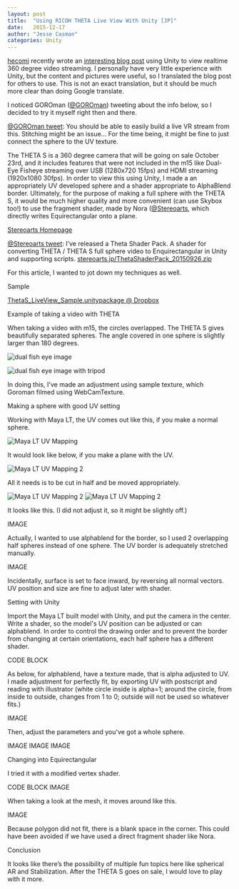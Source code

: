 ```yaml
---
layout: post
title:  "Using RICOH THETA Live View With Unity [JP]"
date:   2015-12-17
author: "Jesse Casman"
categories: Unity
---
```

[hecomi](http://tips.hecomi.com/about) recently wrote an [interesting blog post](http://tips.hecomi.com/entry/2015/10/11/211456) using Unity to view realtime 360 degree video streaming. I personally have very little experience with Unity, but the content and pictures were useful, so I translated the blog post for others to use. This is not an exact translation, but it should be much more clear than doing Google translate.

I noticed GOROman ([@GOROman](https://twitter.com/GOROman)) tweeting about the info below, so I decided to try it myself right then and there.

[@GOROman tweet](https://twitter.com/GOROman/status/645896791469068288?ref_src=twsrc%5Etfw): You should be able to easily build a live VR stream from this. Stitching might be an issue… For the time being, it might be fine to just connect the sphere to the UV texture.

The THETA S is a 360 degree camera that will be going on sale October 23rd, and it includes features that were not included in the m15 like Dual-Eye Fisheye streaming over USB (1280x720 15fps) and HDMI streaming (1920x1080 30fps). In order to view this using Unity, I made a an appropriately UV developed sphere and a shader appropriate to AlphaBlend border. Ultimately, for the purpose of making a full sphere with the THETA S, it would be much higher quality and more convenient (can use Skybox too!) to use the fragment shader, made by Nora ([@Stereoarts](https://twitter.com/stereoarts), which directly writes Equirectangular onto a plane.

[Stereoarts Homepage](http://stereoarts.jp/)

[@Stereoarts tweet](https://twitter.com/Stereoarts/status/647737666520248321?ref_src=twsrc%5Etfw): I’ve released a Theta Shader Pack. A shader for converting THETA / THETA S full sphere video to Enquirectangular in Unity and supporting scripts. [stereoarts.jp/ThetaShaderPack_20150926.zip](stereoarts.jp/ThetaShaderPack_20150926.zip )

For this article, I wanted to jot down my techniques as well.

Sample

[ThetaS_LiveView_Sample.unitypackage @ Dropbox](https://dl.dropboxusercontent.com/u/7131835/Programs/ThetaS_LiveView_Sample.unitypackage)

Example of taking a video with THETA

When taking a video with m15, the circles overlapped. The THETA S gives beautifully separated spheres. The angle covered in one sphere is slightly larger than 180 degrees.

![dual fish eye image](/blog/img/2015-12/dual-fish-eye.jpg)

![dual fish eye image with tripod](/blog/img/2015-12/dual-fisheye-tripod.jpg)

In doing this, I've made an adjustment using sample texture, which Goroman filmed using WebCamTexture.

Making a sphere with good UV setting

Working with Maya LT, the UV comes out like this, if you make a normal sphere.

![Maya LT UV Mapping](/blog/img/2015-12/MayaLT-UV-mapping.png)

It would look like below, if you make a plane with the UV.

![Maya LT UV Mapping 2](/blog/img/2015-12/MayaLT-UV-mapping-2.png)

All it needs is to be cut in half and be moved appropriately.

![Maya LT UV Mapping 2](/blog/img/2015-12/MayaLT-UV-mapping-3.png)
![Maya LT UV Mapping 2](/blog/img/2015-12/MayaLT-UV-mapping-4.png)
	
It looks like this. (I did not adjust it, so it might be slightly off.)

IMAGE

Actually, I wanted to use alphablend for the border, so I used 2 overlapping half spheres instead of one sphere. The UV border is adequately stretched manually.

IMAGE

Incidentally, surface is set to face inward, by reversing all normal vectors. UV position and size are fine to adjust later with shader.


Setting with Unity

Import the Maya LT built model with Unity, and put the camera in the center. Write a shader, so the model's UV position can be adjusted or can alphablend. In order to control the drawing order and to prevent the border from changing at certain orientations, each half sphere has a different shader.

CODE BLOCK

As below, for alphablend, have a texture made, that is alpha adjusted to UV. I made adjustment for perfectly fit, by exporting UV with postscript and reading with illustrator (white circle inside is alpha=1; around the circle, from inside to outside, changes from 1 to 0; outside will not be used so whatever fits.)

IMAGE

Then, adjust the parameters and you've got a whole sphere.

IMAGE
IMAGE
IMAGE

Changing into Equirectangular

I tried it with a modified vertex shader.

CODE BLOCK
IMAGE

When taking a look at the mesh, it moves around like this.

IMAGE

Because polygon did not fit, there is a blank space in the corner. This could have been avoided if we have used a direct fragment shader like Nora.

Conclusion

It looks like there’s the possibility of multiple fun topics here like spherical AR and Stabilization. After the THETA S goes on sale, I would love to play with it more.
